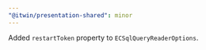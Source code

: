 ```yaml
---
"@itwin/presentation-shared": minor
---
```


Added `restartToken` property to `ECSqlQueryReaderOptions`.
